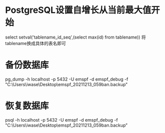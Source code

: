 # PostgreSQL设置自增长从当前最大值开始
select setval('tablename_id_seq',(select max(id) from tablename))
将tablename换成具体的表名即可

# 备份数据库
pg_dump -h localhost -p 5432 -U emspf -d emspf_debug -f "C:\Users\iwase\Desktop\emspf_20211213_059ban.backup"

# 恢复数据库
psql -h localhost -p 5432 -U emspf -d emspf_debug -f "C:\Users\iwase\Desktop\emspf_20211213_059ban.backup"